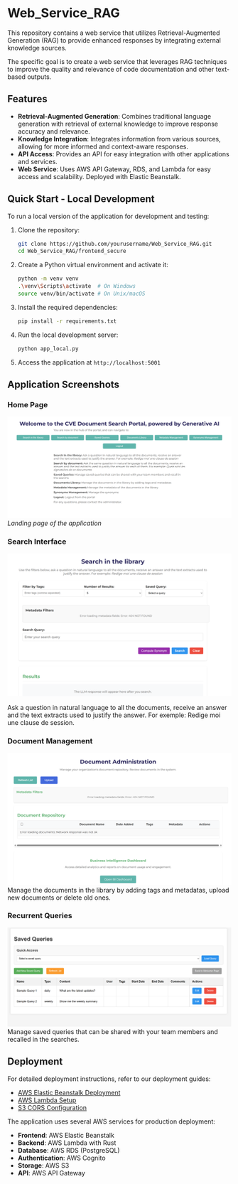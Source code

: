 # Web_Service_RAG

This repository contains a web service that utilizes Retrieval-Augmented Generation (RAG) to provide enhanced responses by integrating external knowledge sources.

The specific goal is to create a web service that leverages RAG techniques to improve the quality and relevance of code documentation and other text-based outputs.

## Features

- **Retrieval-Augmented Generation**: Combines traditional language generation with retrieval of external knowledge to improve response accuracy and relevance.
- **Knowledge Integration**: Integrates information from various sources, allowing for more informed and context-aware responses.
- **API Access**: Provides an API for easy integration with other applications and services.
- **Web Service**: Uses AWS API Gateway, RDS, and Lambda for easy access and scalability. Deployed with Elastic Beanstalk.

## Quick Start - Local Development

To run a local version of the application for development and testing:

1. Clone the repository:

   ```bash
   git clone https://github.com/yourusername/Web_Service_RAG.git
   cd Web_Service_RAG/frontend_secure
   ```

2. Create a Python virtual environment and activate it:

   ```bash
   python -m venv venv
   .\venv\Scripts\activate  # On Windows
   source venv/bin/activate # On Unix/macOS
   ```

3. Install the required dependencies:

   ```bash
   pip install -r requirements.txt
   ```

4. Run the local development server:

   ```bash
   python app_local.py
   ```

5. Access the application at `http://localhost:5001`

## Application Screenshots

### Home Page

![Home Page](documentation/images/homepage.png)
_Landing page of the application_

### Search Interface

![Search Interface](documentation/images/SearchLibrary.png)

Ask a question in natural language to all the documents, receive an answer and the text extracts used to justify the answer. For exemple: Redige moi une clause de session.

### Document Management

![Document Management](documentation/images/documentadministration.png)
Manage the documents in the library by adding tags and metadatas, upload new documents or delete old ones.

### Recurrent Queries

![Recurrent Queries](documentation/images/recurrentqueries.png)
Manage saved queries that can be shared with your team members and recalled in the searches.

## Deployment

For detailed deployment instructions, refer to our deployment guides:

- [AWS Elastic Beanstalk Deployment](documentation/deployment/README_ELASTIC_BEANSTALK.md)
- [AWS Lambda Setup](documentation/deployment/RUST_LAMBDA.md)
- [S3 CORS Configuration](documentation/deployment/s3_cors.md)

The application uses several AWS services for production deployment:

- **Frontend**: AWS Elastic Beanstalk
- **Backend**: AWS Lambda with Rust
- **Database**: AWS RDS (PostgreSQL)
- **Authentication**: AWS Cognito
- **Storage**: AWS S3
- **API**: AWS API Gateway
